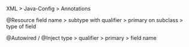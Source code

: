 XML > Java-Config > Annotations

@Resource
field name > subtype with qualifier > primary on subclass > type of field

@Autowired / @Inject
type > qualifier > primary > field name 